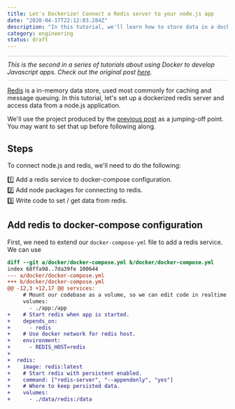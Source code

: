 ```yaml
---
title: Let's Dockerize! Connect a Redis server to your node.js app
date: "2020-04-17T22:12:03.284Z"
description: "In this tutorial, we'll learn how to store data in a docker-based Redis-server using docker"
category: engineering
status: draft
---
```


<p style="border-top: 1px solid #ccc; border-bottom: 1px solid #ccc; padding:
10px 0;">
  <em>
    This is the second in a series of tutorials about using Docker to develop
    Javascript apps. Check out the original post <a href="/engineering/docker-development-with-make/">here</a>.
  </em>
</p>

[Redis](https://redis.io/) is a in-memory data store, used most commonly for
caching and message queuing. In this tutorial, let's set up a dockerized redis
server and access data from a node.js application.

We'll use the project produced by the <a href="/engineering/docker-development-with-make/">previous post</a>
as a jumping-off point. You may want to set that up before following along.

## Steps

To connect node.js and redis, we'll need to do the following:

:one: Add a redis service to docker-compose configuration.  
:two: Add node packages for connecting to redis.  
:three: Write code to set / get data from redis.  

## Add redis to docker-compose configuration

First, we need to extend our `docker-compose-yml` file to add a redis service. We
can use 

```diff
diff --git a/docker/docker-compose.yml b/docker/docker-compose.yml
index 68ffa98..7da39fe 100644
--- a/docker/docker-compose.yml
+++ b/docker/docker-compose.yml
@@ -12,3 +12,17 @@ services:
     # Mount our codebase as a volume, so we can edit code in realtime.
     volumes:
       - ./app:/app
+    # Start redis when app is started.
+    depends_on:
+      - redis
+    # Use docker network for redis host.
+    environment:
+      - REDIS_HOST=redis
+
+  redis:
+    image: redis:latest
+    # Start redis with persistent enabled.
+    command: ["redis-server", "--appendonly", "yes"]
+    # Where to keep persisted data.
+    volumes:
+      - ./data/redis:/data
```
